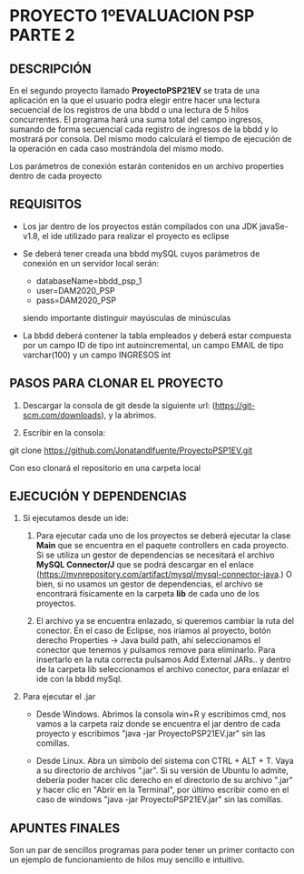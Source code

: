 # PROYECTO 1ºEVALUACION PSP PARTE 2

## DESCRIPCIÓN

En el segundo proyecto llamado **ProyectoPSP21EV** se trata de una aplicación en la que el usuario podra elegir entre hacer una lectura secuencial de los registros de una bbdd o una lectura de 5 hilos concurrentes. El programa hará una suma total del campo ingresos, sumando de forma secuencial cada registro de ingresos de la bbdd y lo mostrará por consola. Del mismo modo calculará el tiempo de ejecución de la operación en cada caso mostrándola del mismo modo.

Los parámetros de conexión estarán contenidos en un archivo properties dentro de cada proyecto

## REQUISITOS

+ Los jar dentro de los proyectos están compilados con una JDK javaSe-v1.8, el ide utilizado para realizar el proyecto es eclipse
+ Se deberá tener creada una bbdd mySQL cuyos parámetros de conexión en un servidor local serán:

  + databaseName=bbdd_psp_1
  + user=DAM2020_PSP
  + pass=DAM2020_PSP
  
  siendo importante distinguir mayúsculas de minúsculas
  
+ La bbdd deberá contener la tabla empleados y deberá estar compuesta por un campo ID de tipo int autoincremental, un campo EMAIL de tipo varchar(100) y un campo INGRESOS int

## PASOS PARA CLONAR EL PROYECTO

1. Descargar la consola de git desde la siguiente url: (https://git-scm.com/downloads), y la abrimos.

2. Escribir en la consola:
 
git clone https://github.com/Jonatandlfuente/ProyectoPSP1EV.git

Con eso clonará el repositorio en una carpeta local


## EJECUCIÓN Y DEPENDENCIAS

1. Si ejecutamos desde un ide:

   1.  Para ejecutar cada uno de los proyectos se deberá ejecutar la clase **Main** que se encuentra en el paquete controllers en cada proyecto. Si se utiliza un gestor de dependencias se necesitará el archivo **MySQL Connector/J** que se podrá descargar en el enlace (https://mvnrepository.com/artifact/mysql/mysql-connector-java.) O bien, si no usamos un gestor de dependencias, el archivo se encontrará físicamente en la carpeta **lib** de cada uno de los proyectos. 

    2. El archivo ya se encuentra enlazado, si queremos cambiar la ruta del conector. En el caso de Eclipse, nos iríamos al proyecto, botón derecho Properties -> Java build path, ahí seleccionamos el conector que tenemos y pulsamos remove para eliminarlo. Para insertarlo en la ruta correcta pulsamos Add External JARs.. y dentro de la carpeta lib seleccionamos el archivo conector, para enlazar el ide con la bbdd mySql.

2. Para ejecutar el .jar

    * Desde Windows. Abrimos la consola win+R y escribimos cmd, nos vamos a la carpeta raiz donde se encuentra el jar dentro de cada proyecto y escribimos "java -jar ProyectoPSP21EV.jar" sin las comillas.

    * Desde Linux. Abra un símbolo del sistema con CTRL + ALT + T. Vaya a su directorio de archivos ".jar". Si su versión de Ubuntu lo admite, debería poder hacer clic derecho en el directorio de su archivo ".jar" y hacer clic en "Abrir en la Terminal", por último escribir como en el caso de windows "java -jar ProyectoPSP21EV.jar" sin las comillas.


## APUNTES FINALES

Son un par de sencillos programas para poder tener un primer contacto con un ejemplo de funcionamiento de hilos muy sencillo e intuitivo.
